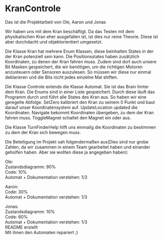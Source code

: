 # KranControle

Das ist die Projektarbeit von Ole, Aaron und Jonas

Wir haben uns mit dem Kran beschäftigt.
Da das Testen mit dem physikalischen Kran eher ausgefallen ist, ist dies nur reine Theorie. Diese ist aber durchdacht und objektorientiert umgesetzt.<br>

Die Klasse Kran hat mehrere Enum Klassen, diese beinhalten States in der der Kran potenziell sein kann. Die Positionsstates haben zusätzlich Koordinaten, zu denen der Kran fahren muss. Zudem sind dort auch unsere Bit Masken gespeichert, die wir benötigen, um die richtigen Motoren anzusteuern oder Sensoren auszulesen. So müssen wir diese nur einmal deklarieren und die Bits nicht jedes einzelne Mal shiften.<br>

Die Klasse Controle extends die Klasse Automat. Sie ist das Brain hinter dem Kran. Die Enums sind in einer Liste gespeichert. Durch diese läuft das Programm durch und führt alle States des Kran aus. So haben wir eine geregelte Abfolge. SetZero kalibriert den Kran zu seinem 0 Punkt und baut darauf unser Koordinatensystem auf. UpdateLocation updated die Koordinaten. Navigate bekommt Koordinaten übergeben, zu dem der Kran fahren muss. ToggleMagnet schaltet den Magnet ein oder aus.<br>

Die Klasse TurnFinderHelp hilft uns einmalig die Koordinaten zu bestimmen zu dem der Kran sich bewegen muss.<br>

Die Beteiligung im Projekt sah folgendermaßen aus(Dies sind nur grobe Zahlen, da wir zusammen in einem Team gearbeitet haben und einander geholfen haben. Aber sie wollten diese ja angegeben haben):

Ole:<br>
Zustandsdiagramm: 90%<br>
Code: 10%<br>
Automat + Dokumentation verstehen: 1/3<br>

Aaron:<br>
Code: 30%<br>
Automat + Dokumentation verstehen: 1/3<br>

Jonas:<br>
Zustandsdiagramm: 10%<br>
Code: 60%<br>
Automat + Dokumentation verstehen: 1/3<br>
README erstellt<br>
Mit ihnen den Automaten repariert ;)
  

